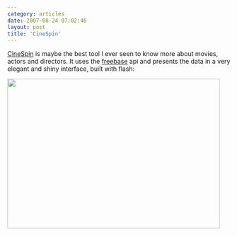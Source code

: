 ```yaml
---
category: articles
date: 2007-08-24 07:02:46
layout: post
title: 'CineSpin'
---
```


<p><a href="http://kidbombay.com/clients/freebase/filmSpin/">CineSpin</a> is maybe the best tool I ever seen to know more about movies, actors and directors. It uses the <a href="http://freebase.com/">freebase</a> api and presents the data in a very elegant and shiny interface, built with flash:</p>

<p><img width="480" height="338" src="https://cdn.joaobordalo.com/images/static/blog/cinespin.png"></p>

